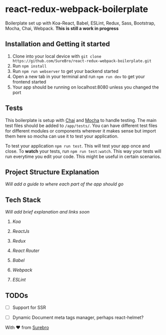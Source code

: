 # react-redux-webpack-boilerplate #
Boilerplate set up with Koa-React, Babel, ESLint, Redux, Sass, Bootstrap, Mocha, Chai, Webpack. **This is still a work in progress**

## Installation and Getting it started ##
1. Clone into your local device with `git clone https://github.com/SureBro/react-redux-webpack-boilerplate.git`
2. Run `npm install`
3. Run `npm run webserver` to get your backend started
4. Open a new tab in your terminal and run `npm run dev` to get your frontend started
5. Your app should be running on localhost:8080 unless you changed the port

## Tests ##
This boilerplate is setup with [Chai](https://github.com/chaijs/chai) and [Mocha](https://github.com/mochajs/mocha) to handle testing. The main test files should be added to `/app/tests/`. You can have different test files for different modules or components wherever it makes sense but import them here so mocha can use it to test your application. 

To test your application `npm run test`. This will test your app once and close. To **watch** your tests, run `npm run test:watch`. This way your tests will run everytime you edit your code. This might be useful in certain scenarios.

## Project Structure Explanation ##
*Will add a guide to where each part of the app should go*

## Tech Stack ##
*Will add brief explanation and links soon*

1. *Koa*

2. *ReactJs*

3. *Redux*

4. *React Router*

5. *Babel*

6. *Webpack*

7. *ESLint*

## TODOs ##
- [ ] Support for SSR
- [ ] Dynamic Document meta tags manager, perhaps react-helmet?  


With :heart: from [Surebro](https://surebro.com)
